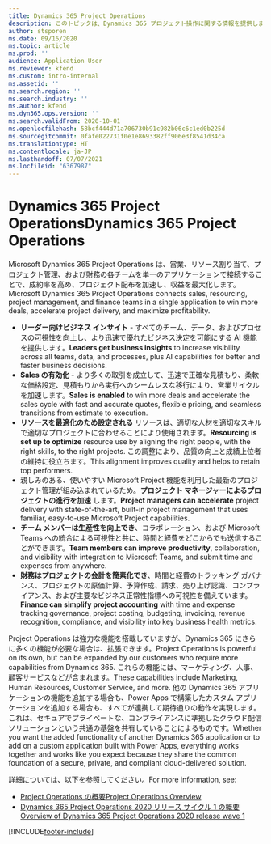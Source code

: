 ```yaml
---
title: Dynamics 365 Project Operations
description: このトピックは、Dynamics 365 プロジェクト操作に関する情報を提供します。
author: stsporen
ms.date: 09/16/2020
ms.topic: article
ms.prod: ''
audience: Application User
ms.reviewer: kfend
ms.custom: intro-internal
ms.assetid: ''
ms.search.region: ''
ms.search.industry: ''
ms.author: kfend
ms.dyn365.ops.version: ''
ms.search.validFrom: 2020-10-01
ms.openlocfilehash: 58bcf444d71a706730b91c982b06c6c1ed0b225d
ms.sourcegitcommit: 0fafe022731f0e1e8693382ff906e3f8541d34ca
ms.translationtype: HT
ms.contentlocale: ja-JP
ms.lasthandoff: 07/07/2021
ms.locfileid: "6367987"
---
```

# <a name="dynamics-365-project-operations"></a><span data-ttu-id="11288-103">Dynamics 365 Project Operations</span><span class="sxs-lookup"><span data-stu-id="11288-103">Dynamics 365 Project Operations</span></span>

<span data-ttu-id="11288-104">Microsoft Dynamics 365 Project Operations は、営業、リソース割り当て、プロジェクト管理、および財務の各チームを単一のアプリケーションで接続することで、成約率を高め、プロジェクト配布を加速し、収益を最大化します。</span><span class="sxs-lookup"><span data-stu-id="11288-104">Microsoft Dynamics 365 Project Operations connects sales, resourcing, project management, and finance teams in a single application to win more deals, accelerate project delivery, and maximize profitability.</span></span>

-   <span data-ttu-id="11288-105">**リーダー向けビジネス インサイト** - すべてのチーム、データ、およびプロセスの可視性を向上し、より迅速で優れたビジネス決定を可能にする AI 機能を提供します。</span><span class="sxs-lookup"><span data-stu-id="11288-105">**Leaders get business insights** to increase visibility across all teams, data, and processes, plus AI capabilities for better and faster business decisions.</span></span>
-   <span data-ttu-id="11288-106">**Sales の有効化** - より多くの取引を成立して、迅速で正確な見積もり、柔軟な価格設定、見積もりから実行へのシームレスな移行により、営業サイクルを加速します。</span><span class="sxs-lookup"><span data-stu-id="11288-106">**Sales is enabled** to win more deals and accelerate the sales cycle with fast and accurate quotes, flexible pricing, and seamless transitions from estimate to execution.</span></span>
-   <span data-ttu-id="11288-107">**リソースを最適化のため設定される** リソースは、適切な人材を適切なスキルで適切なプロジェクトに合わせることにより使用されます。</span><span class="sxs-lookup"><span data-stu-id="11288-107">**Resourcing is set up to optimize** resource use by aligning the right people, with the right skills, to the right projects.</span></span> <span data-ttu-id="11288-108">この調整により、品質の向上と成績上位者の維持に役立ちます。</span><span class="sxs-lookup"><span data-stu-id="11288-108">This alignment improves quality and helps to retain top performers.</span></span>
-   <span data-ttu-id="11288-109">親しみのある、使いやすい Microsoft Project 機能を利用した最新のプロジェクト管理が組み込まれているため。**プロジェクト マネージャーによるプロジェクトの進行を加速** します。</span><span class="sxs-lookup"><span data-stu-id="11288-109">**Project managers can accelerate** project delivery with state-of-the-art, built-in project management that uses familiar, easy-to-use Microsoft Project capabilities.</span></span>
-   <span data-ttu-id="11288-110">**チーム メンバーは生産性を向上でき**、コラボレーション、および Microsoft Teams への統合による可視性と共に、時間と経費をどこからでも送信することができます。</span><span class="sxs-lookup"><span data-stu-id="11288-110">**Team members can improve productivity**, collaboration, and visibility with integration to Microsoft Teams, and submit time and expenses from anywhere.</span></span>
-   <span data-ttu-id="11288-111">**財務はプロジェクトの会計を簡素化でき**、時間と経費のトラッキング ガバナンス、プロジェクトの原価計算、予算作成、請求、売り上げ認識、コンプライアンス、および主要なビジネス正常性指標への可視性を備えています。</span><span class="sxs-lookup"><span data-stu-id="11288-111">**Finance can simplify project accounting** with time and expense tracking governance, project costing, budgeting, invoicing, revenue recognition, compliance, and visibility into key business health metrics.</span></span>

<span data-ttu-id="11288-112">Project Operations は強力な機能を搭載していますが、Dynamics 365 にさらに多くの機能が必要な場合は、拡張できます。</span><span class="sxs-lookup"><span data-stu-id="11288-112">Project Operations is powerful on its own, but can be expanded by our customers who require more capabilities from Dynamics 365.</span></span> <span data-ttu-id="11288-113">これらの機能には、マーケティング、人事、顧客サービスなどが含まれます。</span><span class="sxs-lookup"><span data-stu-id="11288-113">These capabilities include Marketing, Human Resources, Customer Service, and more.</span></span> <span data-ttu-id="11288-114">他の Dynamics 365 アプリケーションの機能を追加する場合も、Power Apps で構築したカスタム アプリケーションを追加する場合も、すべてが連携して期待通りの動作を実現します。これは、セキュアでプライベートな、コンプライアンスに準拠したクラウド配信ソリューションという共通の基盤を共有していることによるものです。</span><span class="sxs-lookup"><span data-stu-id="11288-114">Whether you want the added functionality of another Dynamics 365 application or to add on a custom application built with Power Apps, everything works together and works like you expect because they share the common foundation of a secure, private, and compliant cloud-delivered solution.</span></span>

<span data-ttu-id="11288-115">詳細については、以下を参照してください。</span><span class="sxs-lookup"><span data-stu-id="11288-115">For more information, see:</span></span>

- [<span data-ttu-id="11288-116">Project Operations の概要</span><span class="sxs-lookup"><span data-stu-id="11288-116">Project Operations Overview</span></span>](https://dynamics.microsoft.com/en-us/project-operations/overview/)
- [<span data-ttu-id="11288-117">Dynamics 365 Project Operations 2020 リリース サイクル 1 の概要</span><span class="sxs-lookup"><span data-stu-id="11288-117">Overview of Dynamics 365 Project Operations 2020 release wave 1</span></span>](/dynamics365-release-plan/2020wave1/dynamics365-project-operations/)



[!INCLUDE[footer-include](includes/footer-banner.md)]
